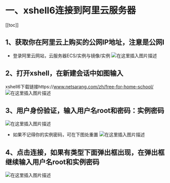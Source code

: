 # 一、xshell6连接到阿里云服务器
[[toc]]
## 1、获取你在阿里云上购买的公网IP地址，注意是公网I
+ 登录阿里云网站，云服务器ECS/实例与镜像/实例
![在这里插入图片描述](https://img-blog.csdnimg.cn/20190619114734576.png?x-oss-process=image/watermark,type_ZmFuZ3poZW5naGVpdGk,shadow_10,text_aHR0cHM6Ly9ibG9nLmNzZG4ubmV0L3NpbmF0XzM2MTQ2Nzc2,size_16,color_FFFFFF,t_70)
## 2、打开xshell，在新建会话中如图输入
xshell6下载链接https://www.netsarang.com/zh/free-for-home-school/
![在这里插入图片描述](https://img-blog.csdnimg.cn/20190619115353562.png?x-oss-process=image/watermark,type_ZmFuZ3poZW5naGVpdGk,shadow_10,text_aHR0cHM6Ly9ibG9nLmNzZG4ubmV0L3NpbmF0XzM2MTQ2Nzc2,size_16,color_FFFFFF,t_70)
## 3、用户身份验证，输入用户名root和密码：实例密码
![在这里插入图片描述](https://img-blog.csdnimg.cn/20190619115525146.png?x-oss-process=image/watermark,type_ZmFuZ3poZW5naGVpdGk,shadow_10,text_aHR0cHM6Ly9ibG9nLmNzZG4ubmV0L3NpbmF0XzM2MTQ2Nzc2,size_16,color_FFFFFF,t_70)
+ 如果不记得你的实例密码，可在下图处重置
![在这里插入图片描述](https://img-blog.csdnimg.cn/20190619115656725.png?x-oss-process=image/watermark,type_ZmFuZ3poZW5naGVpdGk,shadow_10,text_aHR0cHM6Ly9ibG9nLmNzZG4ubmV0L3NpbmF0XzM2MTQ2Nzc2,size_16,color_FFFFFF,t_70)
## 4、点击连接，如果有类型下面弹出框出现，在弹出框继续输入用户名root和实例密码
![在这里插入图片描述](https://img-blog.csdnimg.cn/20190619120129805.png?x-oss-process=image/watermark,type_ZmFuZ3poZW5naGVpdGk,shadow_10,text_aHR0cHM6Ly9ibG9nLmNzZG4ubmV0L3NpbmF0XzM2MTQ2Nzc2,size_16,color_FFFFFF,t_70)

